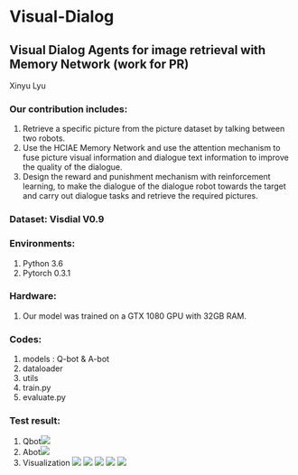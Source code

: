 # Visual-Dialog
## Visual Dialog Agents for image retrieval with Memory Network (work for PR)
Xinyu Lyu
### Our contribution includes:
1. Retrieve a specific picture from the picture dataset by talking between two robots.
2. Use the HCIAE Memory Network and use the attention mechanism to fuse picture visual information and dialogue text information to improve the quality of the dialogue.
3. Design the reward and punishment mechanism with reinforcement learning, to make the dialogue of the dialogue robot towards the target and carry out dialogue tasks and retrieve the required pictures.
### Dataset: Visdial V0.9   

### Environments:
  1. Python 3.6
  2. Pytorch 0.3.1

### Hardware:
  1. Our model was trained on a GTX 1080 GPU with 32GB RAM.
  
### Codes: 
  1. models : Q-bot & A-bot
  2. dataloader
  3. utils
  4. train.py
  5. evaluate.py

### Test result:   
   1. Qbot![](https://github.com/XinyuLyu/Visual-Dialog/blob/master/test_results/Xnip2020-03-16_14-44-51.jpg)
   2. Abot![](https://github.com/XinyuLyu/Visual-Dialog/blob/master/test_results/Xnip2020-03-16_14-18-24.jpg)
   3. Visualization
    ![](https://github.com/XinyuLyu/Visual-Dialog/blob/master/test_results/1.jpg)
    ![](https://github.com/XinyuLyu/Visual-Dialog/blob/master/test_results/2.jpg)
    ![](https://github.com/XinyuLyu/Visual-Dialog/blob/master/test_results/3.jpg)
    ![](https://github.com/XinyuLyu/Visual-Dialog/blob/master/test_results/4.jpg)
    ![](https://github.com/XinyuLyu/Visual-Dialog/blob/master/test_results/5.jpg)

 
